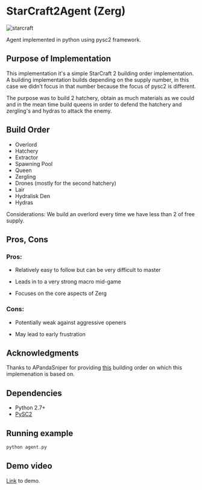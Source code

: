 # StarCraft2Agent (Zerg)
![starcraft](https://bnetcmsus-a.akamaihd.net/cms/carousel_header/YYFJAEYVDXJQ1538090707313.png)

Agent implemented in python using pysc2 framework.

## Purpose of Implementation

This implementation it's a simple StarCraft 2 building order implementation. A building implementation builds depending on the supply number, in this case we didn't focus in that number because the focus of pysc2 is different. 

The purpose was to build 2 hatchery, obtain as much materials as we could and in the mean time build queens in order to defend the hatchery and zergling's and hydras to attack the enemy.

## Build Order

* Overlord	  
* Hatchery
* Extractor
* Spawning Pool 
* Queen  
* Zergling
* Drones (mostly for the second hatchery)
* Lair
* Hydralisk Den
* Hydras

Considerations: We build an overlord every time we have less than 2 of free supply.

## Pros, Cons 

### Pros:

* Relatively easy to follow but can be very difficult to master

* Leads in to a very strong macro mid-game

* Focuses on the core aspects of Zerg

### Cons:

* Potentially weak against aggressive openers

* May lead to early frustration

## Acknowledgments

Thanks to APandaSniper for providing [this](https://lotv.spawningtool.com/build/82658/) building order on which this implemenation is based on.

## Dependencies

* Python 2.7+
* [PySC2](https://github.com/deepmind/pysc2)

## Running example

```python
python agent.py
````

## Demo video

[Link](https://drive.google.com/open?id=1VJBdAKkD1QA7f0LTKitQr9px0WZyLsKi) to demo.

